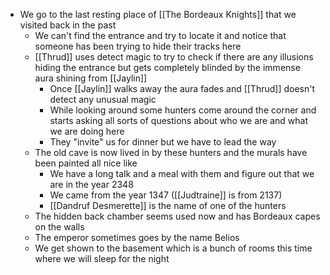 - We go to the last resting place of [[The Bordeaux Knights]] that we visited back in the past
	- We can't find the entrance and try to locate it and notice that someone has been trying to hide their tracks here
	- [[Thrud]] uses detect magic to try to check if there are any illusions hiding the entrance but gets completely blinded by the immense aura shining from [[Jaylin]]
		- Once [[Jaylin]] walks away the aura fades and [[Thrud]] doesn't detect any unusual magic
		- While looking around some hunters come around the corner and starts asking all sorts of questions about who we are and what we are doing here
		- They "invite" us for dinner but we have to lead the way
	- The old cave is now lived in by these hunters and the murals have been painted all nice like
		- We have a long talk and a meal with them and figure out that we are in the year 2348
		- We came from the year 1347 ([[Judtraine]] is from 2137)
		- [[Dandruf Desmerette]] is the name of one of the hunters
	- The hidden back chamber seems used now and has Bordeaux capes on the walls
	- The emperor sometimes goes by the name Belios
	- We get shown to the basement which is a bunch of rooms this time where we will sleep for the night